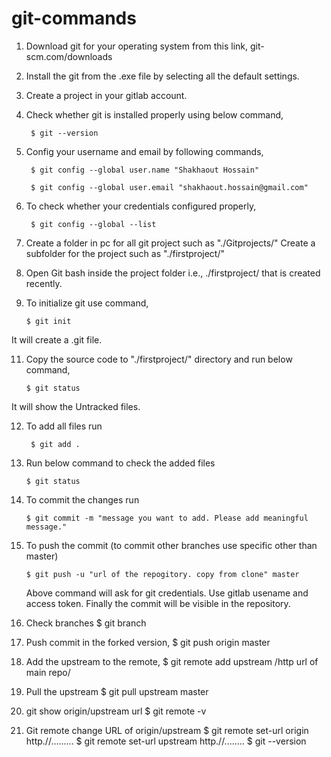 # git-commands

1. Download git for your operating system from this link, git-scm.com/downloads

2. Install the git from the .exe file by selecting all the default settings.

3. Create a project in your gitlab account.

4. Check whether git is installed properly using below command,

		$ git --version

5. Config your username and email by following commands,
 
		$ git config --global user.name "Shakhaout Hossain"

		$ git config --global user.email "shakhaout.hossain@gmail.com"

6. To check whether your credentials configured properly,

		$ git config --global --list

7. Create a folder in pc for all git project such as "./Gitprojects/"
      Create a subfolder for the project such as "./firstproject/"

9. Open Git bash inside the project folder i.e., ./firstproject/ that is created recently.

10. To initialize git use command,

		$ git init
		
   It will create a .git file.

11. Copy the source code to "./firstproject/" directory and run below command,

		$ git status
		
   It will show the Untracked files.

12. To add all files run

		 $ git add .

13. Run below command to check the added files

		$ git status

14. To commit the changes run

		$ git commit -m "message you want to add. Please add meaningful message."

15. To push the commit (to commit other branches use specific other than master)

		$ git push -u "url of the repogitory. copy from clone" master 
		
    Above command will ask for git credentials. Use gitlab usename and access token. Finally the commit will be visible in the repository.

16. Check branches 
		$ git branch

17. Push commit in the forked version,
		$ git push origin master
		
18. Add the upstream to the remote,
		$ git remote add upstream /http url of main repo/
		
19. Pull the upstream 
		$ git pull upstream master
20. git show origin/upstream url
                $ git remote -v
21. Git remote change URL of origin/upstream
                $ git remote set-url origin http.//.........
                $ git remote set-url upstream http.//........
    		$ git --version
